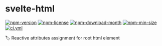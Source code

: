 <!----- BEGIN GHOST DOCS HEADER ----->

# svelte-html

[![npm-version](https://img.shields.io/npm/v/@jill64/svelte-html)](https://npmjs.com/package/@jill64/svelte-html) [![npm-license](https://img.shields.io/npm/l/@jill64/svelte-html)](https://npmjs.com/package/@jill64/svelte-html) [![npm-download-month](https://img.shields.io/npm/dm/@jill64/svelte-html)](https://npmjs.com/package/@jill64/svelte-html) [![npm-min-size](https://img.shields.io/bundlephobia/min/@jill64/svelte-html)](https://npmjs.com/package/@jill64/svelte-html) [![ci.yml](https://github.com/jill64/svelte-html/actions/workflows/ci.yml/badge.svg)](https://github.com/jill64/svelte-html/actions/workflows/ci.yml)

🏷️ Reactive attributes assignment for root html element

<!----- END GHOST DOCS HEADER ----->

